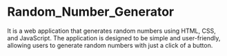 # Random_Number_Generator
It is a web application that generates random numbers using HTML, CSS, and JavaScript. The application is designed to be simple and user-friendly, allowing users to generate random numbers with just a click of a button.
